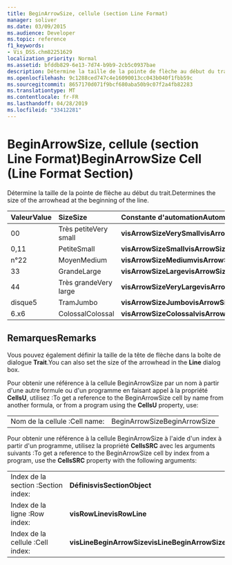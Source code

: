 ```yaml
---
title: BeginArrowSize, cellule (section Line Format)
manager: soliver
ms.date: 03/09/2015
ms.audience: Developer
ms.topic: reference
f1_keywords:
- Vis_DSS.chm82251629
localization_priority: Normal
ms.assetid: bfddb829-6e13-7d74-b9b9-2cb5c0937bae
description: Détermine la taille de la pointe de flèche au début du trait.
ms.openlocfilehash: 9c1288ced747c4e16090013cc043b040f1fbb59c
ms.sourcegitcommit: 8657170d071f9bcf680aba50b9c07f2a4fb82283
ms.translationtype: MT
ms.contentlocale: fr-FR
ms.lasthandoff: 04/28/2019
ms.locfileid: "33412281"
---
```

# <a name="beginarrowsize-cell-line-format-section"></a><span data-ttu-id="91002-103">BeginArrowSize, cellule (section Line Format)</span><span class="sxs-lookup"><span data-stu-id="91002-103">BeginArrowSize Cell (Line Format Section)</span></span>

<span data-ttu-id="91002-104">Détermine la taille de la pointe de flèche au début du trait.</span><span class="sxs-lookup"><span data-stu-id="91002-104">Determines the size of the arrowhead at the beginning of the line.</span></span>
  
|<span data-ttu-id="91002-105">**Valeur**</span><span class="sxs-lookup"><span data-stu-id="91002-105">**Value**</span></span>|<span data-ttu-id="91002-106">**Size**</span><span class="sxs-lookup"><span data-stu-id="91002-106">**Size**</span></span>|<span data-ttu-id="91002-107">**Constante d'automation**</span><span class="sxs-lookup"><span data-stu-id="91002-107">**Automation constant**</span></span>|
|:-----|:-----|:-----|
| <span data-ttu-id="91002-108">0</span><span class="sxs-lookup"><span data-stu-id="91002-108">0</span></span>  <br/> | <span data-ttu-id="91002-109">Très petite</span><span class="sxs-lookup"><span data-stu-id="91002-109">Very small</span></span>  <br/> |<span data-ttu-id="91002-110">**visArrowSizeVerySmall**</span><span class="sxs-lookup"><span data-stu-id="91002-110">**visArrowSizeVerySmall**</span></span> <br/> |
| <span data-ttu-id="91002-111">0,1</span><span class="sxs-lookup"><span data-stu-id="91002-111">1</span></span>  <br/> | <span data-ttu-id="91002-112">Petite</span><span class="sxs-lookup"><span data-stu-id="91002-112">Small</span></span>  <br/> |<span data-ttu-id="91002-113">**visArrowSizeSmall**</span><span class="sxs-lookup"><span data-stu-id="91002-113">**visArrowSizeSmall**</span></span> <br/> |
| <span data-ttu-id="91002-114">n°2</span><span class="sxs-lookup"><span data-stu-id="91002-114">2</span></span>  <br/> | <span data-ttu-id="91002-115">Moyen</span><span class="sxs-lookup"><span data-stu-id="91002-115">Medium</span></span>  <br/> |<span data-ttu-id="91002-116">**visArrowSizeMedium**</span><span class="sxs-lookup"><span data-stu-id="91002-116">**visArrowSizeMedium**</span></span> <br/> |
| <span data-ttu-id="91002-117">3</span><span class="sxs-lookup"><span data-stu-id="91002-117">3</span></span>  <br/> | <span data-ttu-id="91002-118">Grande</span><span class="sxs-lookup"><span data-stu-id="91002-118">Large</span></span>  <br/> |<span data-ttu-id="91002-119">**visArrowSizeLarge**</span><span class="sxs-lookup"><span data-stu-id="91002-119">**visArrowSizeLarge**</span></span> <br/> |
| <span data-ttu-id="91002-120">4</span><span class="sxs-lookup"><span data-stu-id="91002-120">4</span></span>  <br/> | <span data-ttu-id="91002-121">Très grande</span><span class="sxs-lookup"><span data-stu-id="91002-121">Very large</span></span>  <br/> |<span data-ttu-id="91002-122">**visArrowSizeVeryLarge**</span><span class="sxs-lookup"><span data-stu-id="91002-122">**visArrowSizeVeryLarge**</span></span> <br/> |
| <span data-ttu-id="91002-123">disque</span><span class="sxs-lookup"><span data-stu-id="91002-123">5</span></span>  <br/> | <span data-ttu-id="91002-124">Tram</span><span class="sxs-lookup"><span data-stu-id="91002-124">Jumbo</span></span>  <br/> |<span data-ttu-id="91002-125">**visArrowSizeJumbo**</span><span class="sxs-lookup"><span data-stu-id="91002-125">**visArrowSizeJumbo**</span></span> <br/> |
| <span data-ttu-id="91002-126">6.x</span><span class="sxs-lookup"><span data-stu-id="91002-126">6</span></span>  <br/> | <span data-ttu-id="91002-127">Colossal</span><span class="sxs-lookup"><span data-stu-id="91002-127">Colossal</span></span>  <br/> |<span data-ttu-id="91002-128">**visArrowSizeColossal**</span><span class="sxs-lookup"><span data-stu-id="91002-128">**visArrowSizeColossal**</span></span> <br/> |
   
## <a name="remarks"></a><span data-ttu-id="91002-129">Remarques</span><span class="sxs-lookup"><span data-stu-id="91002-129">Remarks</span></span>

<span data-ttu-id="91002-130">Vous pouvez également définir la taille de la tête de flèche dans la boîte de dialogue **Trait**.</span><span class="sxs-lookup"><span data-stu-id="91002-130">You can also set the size of the arrowhead in the **Line** dialog box.</span></span> 
  
<span data-ttu-id="91002-131">Pour obtenir une référence à la cellule BeginArrowSize par un nom à partir d'une autre formule ou d'un programme en faisant appel à la propriété **CellsU**, utilisez :</span><span class="sxs-lookup"><span data-stu-id="91002-131">To get a reference to the BeginArrowSize cell by name from another formula, or from a program using the **CellsU** property, use:</span></span> 
  
|||
|:-----|:-----|
| <span data-ttu-id="91002-132">Nom de la cellule :</span><span class="sxs-lookup"><span data-stu-id="91002-132">Cell name:</span></span>  <br/> | <span data-ttu-id="91002-133">BeginArrowSize</span><span class="sxs-lookup"><span data-stu-id="91002-133">BeginArrowSize</span></span>  <br/> |
   
<span data-ttu-id="91002-134">Pour obtenir une référence à la cellule BeginArrowSize à l'aide d'un index à partir d'un programme, utilisez la propriété **CellsSRC** avec les arguments suivants :</span><span class="sxs-lookup"><span data-stu-id="91002-134">To get a reference to the BeginArrowSize cell by index from a program, use the **CellsSRC** property with the following arguments:</span></span> 
  
|||
|:-----|:-----|
| <span data-ttu-id="91002-135">Index de la section :</span><span class="sxs-lookup"><span data-stu-id="91002-135">Section index:</span></span>  <br/> |<span data-ttu-id="91002-136">**Définis**</span><span class="sxs-lookup"><span data-stu-id="91002-136">**visSectionObject**</span></span> <br/> |
| <span data-ttu-id="91002-137">Index de la ligne :</span><span class="sxs-lookup"><span data-stu-id="91002-137">Row index:</span></span>  <br/> |<span data-ttu-id="91002-138">**visRowLine**</span><span class="sxs-lookup"><span data-stu-id="91002-138">**visRowLine**</span></span> <br/> |
| <span data-ttu-id="91002-139">Index de la cellule :</span><span class="sxs-lookup"><span data-stu-id="91002-139">Cell index:</span></span>  <br/> |<span data-ttu-id="91002-140">**visLineBeginArrowSize**</span><span class="sxs-lookup"><span data-stu-id="91002-140">**visLineBeginArrowSize**</span></span> <br/> |
   

